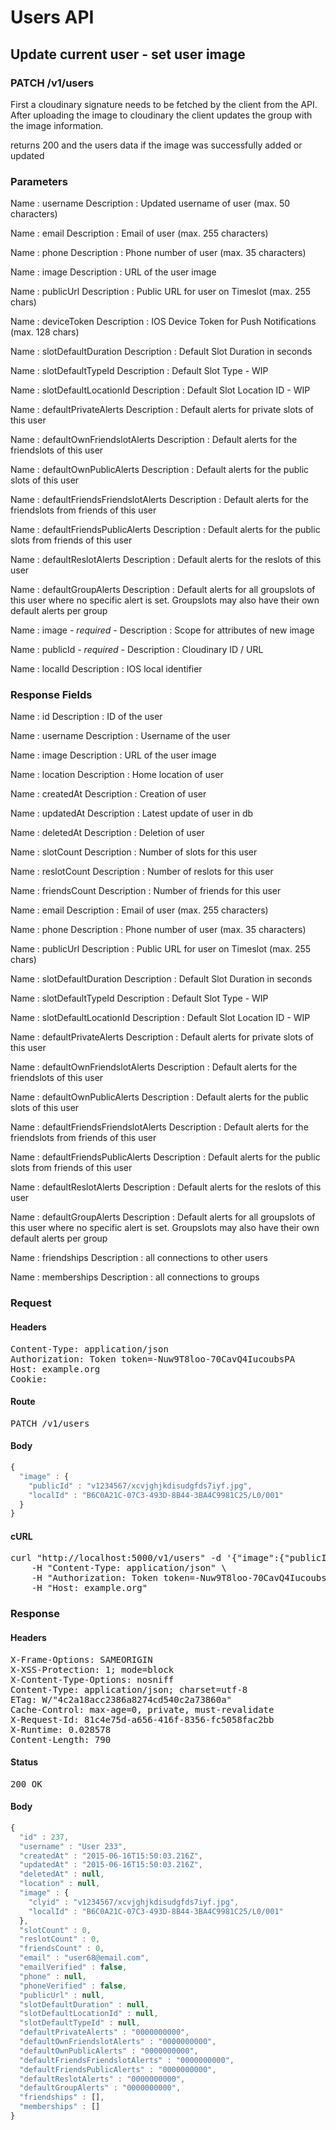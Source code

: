 # Users API

## Update current user - set user image

### PATCH /v1/users

First a cloudinary signature needs to be fetched by the client from the API. After uploading the image to cloudinary the client updates the group with the image information.

returns 200 and the users data if the image was successfully added or updated

### Parameters

Name : username
Description : Updated username of user (max. 50 characters)

Name : email
Description : Email of user (max. 255 characters)

Name : phone
Description : Phone number of user (max. 35 characters)

Name : image
Description : URL of the user image

Name : publicUrl
Description : Public URL for user on Timeslot (max. 255 chars)

Name : deviceToken
Description : IOS Device Token for Push Notifications (max. 128 chars)

Name : slotDefaultDuration
Description : Default Slot Duration in seconds

Name : slotDefaultTypeId
Description : Default Slot Type - WIP

Name : slotDefaultLocationId
Description : Default Slot Location ID - WIP

Name : defaultPrivateAlerts
Description : Default alerts for private slots of this user

Name : defaultOwnFriendslotAlerts
Description : Default alerts for the friendslots of this user

Name : defaultOwnPublicAlerts
Description : Default alerts for the public slots of this user

Name : defaultFriendsFriendslotAlerts
Description : Default alerts for the friendslots from friends of this user

Name : defaultFriendsPublicAlerts
Description : Default alerts for the public slots from friends of this user

Name : defaultReslotAlerts
Description : Default alerts for the reslots of this user

Name : defaultGroupAlerts
Description : Default alerts for all groupslots of this user where no specific alert is set. Groupslots may also have their own default alerts per group

Name : image *- required -*
Description : Scope for attributes of new image

Name : publicId *- required -*
Description : Cloudinary ID / URL

Name : localId
Description : IOS local identifier


### Response Fields

Name : id
Description : ID of the user

Name : username
Description : Username of the user

Name : image
Description : URL of the user image

Name : location
Description : Home location of user

Name : createdAt
Description : Creation of user

Name : updatedAt
Description : Latest update of user in db

Name : deletedAt
Description : Deletion of user

Name : slotCount
Description : Number of slots for this user

Name : reslotCount
Description : Number of reslots for this user

Name : friendsCount
Description : Number of friends for this user

Name : email
Description : Email of user (max. 255 characters)

Name : phone
Description : Phone number of user (max. 35 characters)

Name : publicUrl
Description : Public URL for user on Timeslot (max. 255 chars)

Name : slotDefaultDuration
Description : Default Slot Duration in seconds

Name : slotDefaultTypeId
Description : Default Slot Type - WIP

Name : slotDefaultLocationId
Description : Default Slot Location ID - WIP

Name : defaultPrivateAlerts
Description : Default alerts for private slots of this user

Name : defaultOwnFriendslotAlerts
Description : Default alerts for the friendslots of this user

Name : defaultOwnPublicAlerts
Description : Default alerts for the public slots of this user

Name : defaultFriendsFriendslotAlerts
Description : Default alerts for the friendslots from friends of this user

Name : defaultFriendsPublicAlerts
Description : Default alerts for the public slots from friends of this user

Name : defaultReslotAlerts
Description : Default alerts for the reslots of this user

Name : defaultGroupAlerts
Description : Default alerts for all groupslots of this user where no specific alert is set. Groupslots may also have their own default alerts per group

Name : friendships
Description : all connections to other users

Name : memberships
Description : all connections to groups

### Request

#### Headers

<pre>Content-Type: application/json
Authorization: Token token=-Nuw9T8loo-70CavQ4IucoubsPA
Host: example.org
Cookie: </pre>

#### Route

<pre>PATCH /v1/users</pre>

#### Body
```javascript
{
  "image" : {
    "publicId" : "v1234567/xcvjghjkdisudgfds7iyf.jpg",
    "localId" : "B6C0A21C-07C3-493D-8B44-3BA4C9981C25/L0/001"
  }
}
```


#### cURL

<pre class="request">curl &quot;http://localhost:5000/v1/users&quot; -d &#39;{&quot;image&quot;:{&quot;publicId&quot;:&quot;v1234567/xcvjghjkdisudgfds7iyf.jpg&quot;,&quot;localId&quot;:&quot;B6C0A21C-07C3-493D-8B44-3BA4C9981C25/L0/001&quot;}}&#39; -X PATCH \
	-H &quot;Content-Type: application/json&quot; \
	-H &quot;Authorization: Token token=-Nuw9T8loo-70CavQ4IucoubsPA&quot; \
	-H &quot;Host: example.org&quot;</pre>

### Response

#### Headers

<pre>X-Frame-Options: SAMEORIGIN
X-XSS-Protection: 1; mode=block
X-Content-Type-Options: nosniff
Content-Type: application/json; charset=utf-8
ETag: W/&quot;4c2a18acc2386a8274cd540c2a73860a&quot;
Cache-Control: max-age=0, private, must-revalidate
X-Request-Id: 81c4e75d-a656-416f-8356-fc5058fac2bb
X-Runtime: 0.028578
Content-Length: 790</pre>

#### Status

<pre>200 OK</pre>

#### Body

```javascript
{
  "id" : 237,
  "username" : "User 233",
  "createdAt" : "2015-06-16T15:50:03.216Z",
  "updatedAt" : "2015-06-16T15:50:03.216Z",
  "deletedAt" : null,
  "location" : null,
  "image" : {
    "clyid" : "v1234567/xcvjghjkdisudgfds7iyf.jpg",
    "localId" : "B6C0A21C-07C3-493D-8B44-3BA4C9981C25/L0/001"
  },
  "slotCount" : 0,
  "reslotCount" : 0,
  "friendsCount" : 0,
  "email" : "user68@email.com",
  "emailVerified" : false,
  "phone" : null,
  "phoneVerified" : false,
  "publicUrl" : null,
  "slotDefaultDuration" : null,
  "slotDefaultLocationId" : null,
  "slotDefaultTypeId" : null,
  "defaultPrivateAlerts" : "0000000000",
  "defaultOwnFriendslotAlerts" : "0000000000",
  "defaultOwnPublicAlerts" : "0000000000",
  "defaultFriendsFriendslotAlerts" : "0000000000",
  "defaultFriendsPublicAlerts" : "0000000000",
  "defaultReslotAlerts" : "0000000000",
  "defaultGroupAlerts" : "0000000000",
  "friendships" : [],
  "memberships" : []
}
```
